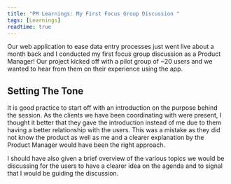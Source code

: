 ```yaml
---
title: "PM Learnings: My First Focus Group Discussion "
tags: [Learnings]
readtime: true
---
```

Our web application to ease data entry processes just went live about a month back and I conducted my first focus group discussion as a Product Manager! Our project kicked off with a pilot group of ~20 users and we wanted to hear from them on their experience using the app. 

## Setting The Tone

It is good practice to start off with an introduction on the purpose behind the session. As the clients we have been coordinating with were present, I thought it better that they gave the introduction instead of me due to them having a better relationship with the users. This was a mistake as they did not know the product as well as me and a clearer explanation by the Product Manager would have been the right approach.

I should have also given a brief overview of the various topics we would be discussing for the users to have a clearer idea on the agenda and to signal that I would be guiding the discussion.
